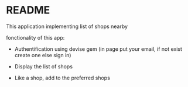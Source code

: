 # README

This application implementing list of shops nearby

fonctionality of this app:

* Authentification using devise gem (in page put your email, if not exist create one else sign in)

* Display the list of shops

* Like a shop, add to the preferred shops

